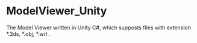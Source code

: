 # ModelViewer_Unity
The Model Viewer written in Unity C#, which supposts files with extension *.3ds, *.obj, *.wrl .
